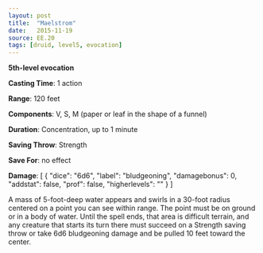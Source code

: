 ```yaml
---
layout: post
title:  "Maelstrom"
date:   2015-11-19
source: EE.20
tags: [druid, level5, evocation]
---
```


**5th-level evocation**

**Casting Time**: 1 action

**Range**: 120 feet

**Components**: V, S, M (paper or leaf in the shape of a funnel)

**Duration**: Concentration, up to 1 minute

**Saving Throw**: Strength

**Save For**: no effect

**Damage**: [ { "dice": "6d6", "label": "bludgeoning", "damagebonus": 0, "addstat": false, "prof": false, "higherlevels": "" } ]

A mass of 5-foot-deep water appears and swirls in a 30-foot radius centered on a point you can see within range. The point must be on ground or in a body of water. Until the spell ends, that area is difficult terrain, and any creature that starts its turn there must succeed on a Strength saving throw or take 6d6 bludgeoning damage and be pulled 10 feet toward the center.
